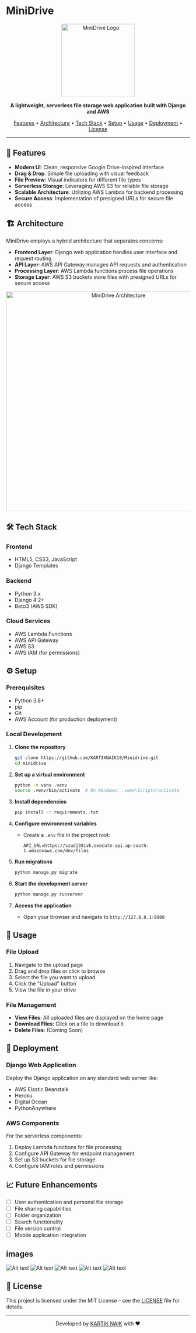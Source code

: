# MiniDrive

<p align="center">
  <img src="images/2779585.jpg" alt="MiniDrive Logo" width="200" height="auto">
</p>

<p align="center">
  <strong>A lightweight, serverless file storage web application built with Django and AWS</strong>
</p>

<p align="center">
  <a href="#features">Features</a> •
  <a href="#architecture">Architecture</a> •
  <a href="#tech-stack">Tech Stack</a> •
  <a href="#setup">Setup</a> •
  <a href="#usage">Usage</a> •
  <a href="#deployment">Deployment</a> •
  <a href="#license">License</a>
</p>

---

## 🌟 Features

- **Modern UI**: Clean, responsive Google Drive-inspired interface
- **Drag & Drop**: Simple file uploading with visual feedback
- **File Preview**: Visual indicators for different file types
- **Serverless Storage**: Leveraging AWS S3 for reliable file storage
- **Scalable Architecture**: Utilizing AWS Lambda for backend processing
- **Secure Access**: Implementation of presigned URLs for secure file access

## 🏗️ Architecture

MiniDrive employs a hybrid architecture that separates concerns:

- **Frontend Layer**: Django web application handles user interface and request routing
- **API Layer**: AWS API Gateway manages API requests and authentication
- **Processing Layer**: AWS Lambda functions process file operations
- **Storage Layer**: AWS S3 buckets store files with presigned URLs for secure access

<p align="center">
  <img src="docs/architecture-diagram.png" alt="MiniDrive Architecture" width="600" height="auto">
</p>

## 🛠️ Tech Stack

### Frontend
- HTML5, CSS3, JavaScript
- Django Templates

### Backend
- Python 3.x
- Django 4.2+
- Boto3 (AWS SDK)

### Cloud Services
- AWS Lambda Functions
- AWS API Gateway
- AWS S3
- AWS IAM (for permissions)

## ⚙️ Setup

### Prerequisites

- Python 3.8+
- pip
- Git
- AWS Account (for production deployment)

### Local Development

1. **Clone the repository**
   ```bash
   git clone https://github.com/KARTIKNAIK18/Minidrive.git
   cd minidrive
   ```

2. **Set up a virtual environment**
   ```bash
   python -m venv .venv
   source .venv/bin/activate  # On Windows: .venv\Scripts\activate
   ```

3. **Install dependencies**
   ```bash
   pip install -r requirements..txt
   ```

4. **Configure environment variables**
   - Create a `.env` file in the project root:
     ```
     API_URL=https://szudj39ivk.execute-api.ap-south-1.amazonaws.com/dev/files
     ```

5. **Run migrations**
   ```bash
   python manage.py migrate
   ```

6. **Start the development server**
   ```bash
   python manage.py runserver
   ```
   
7. **Access the application**
   - Open your browser and navigate to `http://127.0.0.1:8000`

## 📝 Usage

### File Upload

1. Navigate to the upload page
2. Drag and drop files or click to browse
3. Select the file you want to upload
4. Click the "Upload" button
5. View the file in your drive

### File Management

- **View Files**: All uploaded files are displayed on the home page
- **Download Files**: Click on a file to download it
- **Delete Files**: (Coming Soon)

## 🚀 Deployment

### Django Web Application

Deploy the Django application on any standard web server like:
- AWS Elastic Beanstalk
- Heroku
- Digital Ocean
- PythonAnywhere

### AWS Components

For the serverless components:
1. Deploy Lambda functions for file processing
2. Configure API Gateway for endpoint management
3. Set up S3 buckets for file storage
4. Configure IAM roles and permissions

## 📈 Future Enhancements

- [ ] User authentication and personal file storage
- [ ] File sharing capabilities
- [ ] Folder organization
- [ ] Search functionality
- [ ] File version control
- [ ] Mobile application integration

## images

![Alt text](images/home.png)
![Alt text](images/upload.png)
![Alt text](images/uploaded.png)
![Alt text](images/sucess.png)
![Alt text](images/s3.png)

## 📜 License

This project is licensed under the MIT License - see the [LICENSE](LICENSE) file for details.

---

<p align="center">
  Developed by <a href="https://github.com/KARTIKNAIK18">KARTIK NAIK</a> with ❤️
</p>